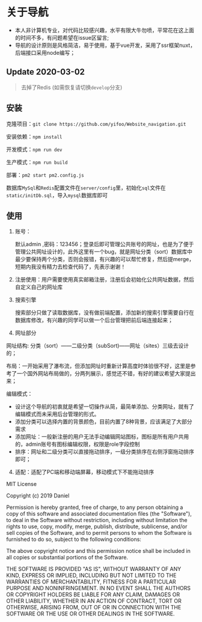 # 关于导航

- 本人非计算机专业，对代码比较感兴趣，水平有限大牛勿喷，平常花在这上面的时间不多，有问题希望在issue区留言;
- 导航的设计原则是风格简洁，易于使用，基于vue开发，采用了ssr框架nuxt，后端接口采用node编写；

## Update 2020-03-02
> 去掉了Redis (如需恢复请切换`develop`分支)

## 安装

克隆项目：`git clone https://github.com/yifoo/Website_navigation.git`

安装依赖：`npm install`

开发模式：`npm run dev`

生产模式：`npm run build`

部署：`pm2 start pm2.config.js`

数据库`MySql`和`Redis`配置文件在`server/config`里，初始化`sql`文件在`static/initDb.sql`，导入`mysql`数据库即可

## 使用

1. 账号：

   默认admin ,密码：123456；登录后即可管理公共账号的网址，也是为了便于管理公共网址设计的，此外这里有一个bug，就是网址分类（sort）数据库中最少要保持两个分类，否则会报错，有兴趣的可以帮忙修复，然后提merge，短期内我没有精力去检查代码了，先表示谢谢！

2. 注册使用：用户需要使用真实邮箱注册，注册后会初始化公共网址数据，然后自定义自己的网址库

2. 搜索引擎

   搜索部分只做了读取数据库，没有做前端配置，添加新的搜索引擎需要自行在数据库修改，有兴趣的同学可以做一个后台管理把前后端连接起来；

3. 网址部分
  
  网址结构:  分类（sort）——二级分类（subSort)——网址（sites）三级去设计的；
  
  布局：一开始采用了瀑布流，但添加网址时重新计算高度时体验很不好，这里是参考了一个国外网站布局做的，分两列展示，感觉还不错，有好的建议希望大家提出来；
  
  编辑模式：
  
  - 设计这个导航的初衷就是希望一切操作从简，最简单添加、分类网址，就有了编辑模式而未采用后台管理的形式。
  - 添加分类可以选择内置的背景颜色，目前内置了8种背景，应该满足了大部分需求
  - 添加网址：一般新注册的用户无法手动编辑网站图标，图标是所有用户共用的，admin账号有图标编辑权限，权限是role字段控制
  - 排序：网址和二级分类可以直接拖动排序，一级分类排序在右侧浮窗拖动排序即可；
  
4. 适配：适配了PC端和移动端屏幕，移动模式下不能拖动排序







MIT License

Copyright (c) 2019 Daniel

Permission is hereby granted, free of charge, to any person obtaining a copy
of this software and associated documentation files (the "Software"), to deal
in the Software without restriction, including without limitation the rights
to use, copy, modify, merge, publish, distribute, sublicense, and/or sell
copies of the Software, and to permit persons to whom the Software is
furnished to do so, subject to the following conditions:

The above copyright notice and this permission notice shall be included in all
copies or substantial portions of the Software.

THE SOFTWARE IS PROVIDED "AS IS", WITHOUT WARRANTY OF ANY KIND, EXPRESS OR
IMPLIED, INCLUDING BUT NOT LIMITED TO THE WARRANTIES OF MERCHANTABILITY,
FITNESS FOR A PARTICULAR PURPOSE AND NONINFRINGEMENT. IN NO EVENT SHALL THE
AUTHORS OR COPYRIGHT HOLDERS BE LIABLE FOR ANY CLAIM, DAMAGES OR OTHER
LIABILITY, WHETHER IN AN ACTION OF CONTRACT, TORT OR OTHERWISE, ARISING FROM,
OUT OF OR IN CONNECTION WITH THE SOFTWARE OR THE USE OR OTHER DEALINGS IN THE
SOFTWARE.






